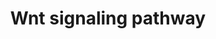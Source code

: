 ---
annotations:
- type: Pathway Ontology
  value: Wnt signaling pathway
authors:
- MaintBot
- Thomas
- Ddigles
- Eweitz
description: 'Wnt proteins are secreted morphogens that are required for basic developmental
  processes, such as cell-fate specification, progenitor-cell proliferation and the
  control of asymmetric cell division, in many different species and organs. There
  are at least three different Wnt pathways: the canonical pathway, the planar cell
  polarity (PCP) pathway and the Wnt/Ca2+ pathway. In the canonical Wnt pathway, the
  major effect of Wnt ligand binding to its receptor is the stabilization of cytoplasmic
  beta-catenin through inhibition of the bea-catenin degradation complex. Beta-catenin
  is then free to enter the nucleus and activate Wnt-regulated genes through its interaction
  with TCF (T-cell factor) family transcription factors and concomitant recruitment
  of coactivators. Planar cell polarity (PCP) signaling leads to the activation of
  the small GTPases RHOA (RAS homologue gene-family member A) and RAC1, which activate
  the stress kinase JNK (Jun N-terminal kinase) and ROCK (RHO-associated coiled-coil-containing
  protein kinase 1) and leads to remodelling of the cytoskeleton and changes in cell
  adhesion and motility. WNT-Ca2+ signalling is mediated through G proteins and phospholipases
  and leads to transient increases in cytoplasmic free calcium that subsequently activate
  the kinase PKC (protein kinase C) and CAMKII (calcium calmodulin mediated kinase
  II) and the phosphatase calcineurin.  Source: [http://www.genome.jp/kegg/pathway/hsa/hsa04310.html
  KEGG].'
last-edited: 2021-05-21
organisms:
- Pan troglodytes
redirect_from:
- /index.php/Pathway:WP899
- /instance/WP899
schema-jsonld:
- '@context': https://schema.org/
  '@id': https://wikipathways.github.io/pathways/WP899.html
  '@type': Dataset
  creator:
    '@type': Organization
    name: WikiPathways
  description: 'Wnt proteins are secreted morphogens that are required for basic developmental
    processes, such as cell-fate specification, progenitor-cell proliferation and
    the control of asymmetric cell division, in many different species and organs.
    There are at least three different Wnt pathways: the canonical pathway, the planar
    cell polarity (PCP) pathway and the Wnt/Ca2+ pathway. In the canonical Wnt pathway,
    the major effect of Wnt ligand binding to its receptor is the stabilization of
    cytoplasmic beta-catenin through inhibition of the bea-catenin degradation complex.
    Beta-catenin is then free to enter the nucleus and activate Wnt-regulated genes
    through its interaction with TCF (T-cell factor) family transcription factors
    and concomitant recruitment of coactivators. Planar cell polarity (PCP) signaling
    leads to the activation of the small GTPases RHOA (RAS homologue gene-family member
    A) and RAC1, which activate the stress kinase JNK (Jun N-terminal kinase) and
    ROCK (RHO-associated coiled-coil-containing protein kinase 1) and leads to remodelling
    of the cytoskeleton and changes in cell adhesion and motility. WNT-Ca2+ signalling
    is mediated through G proteins and phospholipases and leads to transient increases
    in cytoplasmic free calcium that subsequently activate the kinase PKC (protein
    kinase C) and CAMKII (calcium calmodulin mediated kinase II) and the phosphatase
    calcineurin.  Source: [http://www.genome.jp/kegg/pathway/hsa/hsa04310.html KEGG].'
  keywords:
  - DVL1
  - WNT4
  - WNT5B
  - MAPK10
  - PRKCA
  - PRKCE
  - PRKCB1
  - MAPK9
  - WNT11
  - PRKCH
  - LDLR
  - CTNNB1
  - FZD2
  - RAC1
  - PRKCD
  - PAFAH1B1
  - WNT3A
  - WNT7A
  - AXIN1
  - WNT2
  - CSNK1E
  - FZD9
  - PRKD1
  - MYC
  - FZD6
  - WNT5A
  - PRKCQ
  - CCND3
  - FZD5
  - TCF-1/LEF
  - WNT10B
  - PRKCZ
  - WNT2B
  - WNT7B
  - FRAT1
  - PPP2R5C
  - PRKCI
  - APC
  - WNT16
  - PRKCG
  - WNT1
  - JUN
  - SFRP4
  - RHOA
  - WNT3
  - GSK3B
  - FZD8
  - DVL3
  - PPP2R5E
  - FBXW2
  - WNT6
  - FOSL1
  - CCND1
  - FZD7
  - CCND2
  - FZD3
  - FZD10
  - DVL2
  - FZD1
  - PLAU
  - WNT10A
  license: CC0
  name: Wnt signaling pathway
seo: CreativeWork
title: Wnt signaling pathway
wpid: WP899
---